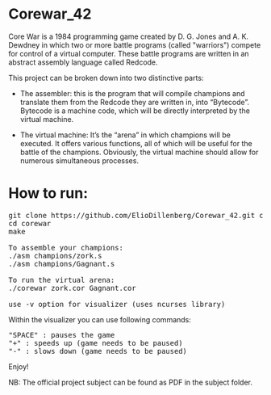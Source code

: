 # Corewar_42

Core War is a 1984 programming game created by D. G. Jones and A. K. Dewdney in which two or more battle programs (called "warriors") compete for control of a virtual computer. These battle programs are written in an abstract assembly language called Redcode.

This project can be broken down into two distinctive parts:

- The assembler: this is the program that will compile champions and translate them from the Redcode they are written in, into “Bytecode”. Bytecode is a machine code, which will be directly interpreted by the virtual machine.

- The virtual machine: It’s the “arena” in which champions will be executed. It offers various functions, all of which will be useful for the battle of the champions. Obviously, the virtual machine should allow for numerous simultaneous processes.

# How to run:

<pre>
git clone https://github.com/ElioDillenberg/Corewar_42.git corewar
cd corewar
make

To assemble your champions:
./asm champions/zork.s
./asm champions/Gagnant.s

To run the virtual arena:
./corewar zork.cor Gagnant.cor

use -v option for visualizer (uses ncurses library)
</pre>

Within the visualizer you can use following commands:

<pre>
"SPACE" : pauses the game
"+" : speeds up (game needs to be paused)
"-" : slows down (game needs to be paused)
</pre>

Enjoy!

NB: The official project subject can be found as PDF in the subject folder.
